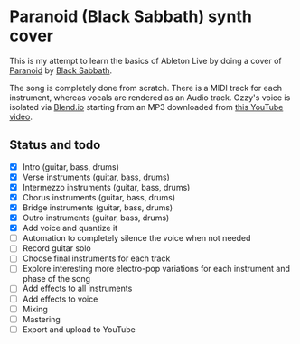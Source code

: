 # Paranoid (Black Sabbath) synth cover

This is my attempt to learn the basics of Ableton Live by doing a cover of [Paranoid]([url](https://en.wikipedia.org/wiki/Paranoid_(Black_Sabbath_song))https://en.wikipedia.org/wiki/Paranoid_(Black_Sabbath_song)) by [Black Sabbath]([url](https://en.wikipedia.org/wiki/Black_Sabbath)https://en.wikipedia.org/wiki/Black_Sabbath).

The song is completely done from scratch. There is a MIDI track for each instrument, whereas vocals are rendered as an Audio track.
Ozzy's voice is isolated via [Blend.io]([url](https://blend.io/)https://blend.io/) starting from an MP3 downloaded from [this YouTube video]([url](https://www.youtube.com/watch?v=0qanF-91aJo)https://www.youtube.com/watch?v=0qanF-91aJo).

## Status and todo
- [X] Intro (guitar, bass, drums)
- [X] Verse instruments (guitar, bass, drums)
- [X] Intermezzo instruments (guitar, bass, drums)
- [X] Chorus instruments (guitar, bass, drums)
- [X] Bridge instruments (guitar, bass, drums)
- [X] Outro instruments (guitar, bass, drums)
- [X] Add voice and quantize it
- [ ] Automation to completely silence the voice when not needed
- [ ] Record guitar solo
- [ ] Choose final instruments for each track
- [ ] Explore interesting more electro-pop variations for each instrument and phase of the song
- [ ] Add effects to all instruments
- [ ] Add effects to voice
- [ ] Mixing
- [ ] Mastering
- [ ] Export and upload to YouTube
